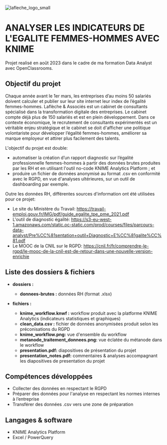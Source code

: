 ![lafleche_logo_small](https://github.com/CelineBoutinon/lafleche-et-associes/assets/143210563/645079d2-0cff-4d27-9b03-b39fae0aa756)



# ANALYSER LES INDICATEURS DE L'EGALITE FEMMES-HOMMES AVEC KNIME

Projet realisé en août 2023 dans le cadre de ma formation Data Analyst avec OpenClassrooms.

## Objectif du projet
Chaque année avant le 1er mars, les entreprises d’au moins 50 salariés doivent calculer et publier sur leur site internet leur index de l’égalité femmes-hommes. Laflèche & Associés est un cabinet de consultants spécialisé dans la transformation digitale des entreprises. Le cabinet compte déjà plus de 150 salariés et est en plein développement. Dans ce contexte économique, le recrutement de consultants expérimentés est un véritable enjeu stratégique et le cabinet se doit d'afficher une politique volontariste pour développer l’égalité femmes-hommes, améliorer sa marque employeur et attirer plus facilement des talents.

L'objectif du projet est double:
- automatiser la création d’un rapport diagnostic sur l’égalité professionnelle femmes-hommes à partir des données brutes produites par les RH et en utilisant l'outil no-code KNIME Analytics Platform ; et
- produire un fichier de données anonymisé au format .csv en conformité avec le RGPD, en vue d'analyses ultérieures, sur un outil de dashboarding par exemple.

Outre les données RH, différentes sources d'information ont été utilisées pour ce projet:
- Le site du Ministère du Travail: https://travail-emploi.gouv.fr/IMG/pdf/guide_egalite_tpe_pme_2021.pdf
- L'outil de diagnostic égalité: https://s3-eu-west-1.amazonaws.com/static.oc-static.com/prod/courses/files/parcours-data-analyst/Pre%CC%81sentation+outil+Diagnostic+E%CC%81galite%CC%81.pdf
- Le MOOC de la CNIL sur le RGPD: https://cnil.fr/fr/comprendre-le-rgpd/le-mooc-de-la-cnil-est-de-retour-dans-une-nouvelle-version-enrichie
 

## Liste des dossiers & fichiers

* **dossiers :**
    - **donnees-brutes :** données RH (format .xlsx)

* **fichiers :**
	- **knime_workflow.knwf :** workflow produit avec la platforme KNIME Analytics (indicateurs statistiques et graphiques)
  - **clean_data.csv :** fichier de données anonymisées produit selon les préconisations du RGPD
  - **knime_workflow.png:** vue d'ensemble du workflow
  - **metanode_traitement_donnees.png:** vue éclatée du métanode dans le workflow
  - **presentation.pdf:** diapositives de présentation du projet
  - **presentation_notes.pdf:** commentaires & analyses accompagnant les diapositives de presentation du projet


## Compétences développées
- Collecter des données en respectant le RGPD
- Préparer des données pour l'analyse en respectant les normes internes à l’entreprise
- Transférer des données .csv vers une zone de préparation



## Langages & software

* KNIME Analytics Platform
* Excel / PowerQuery









